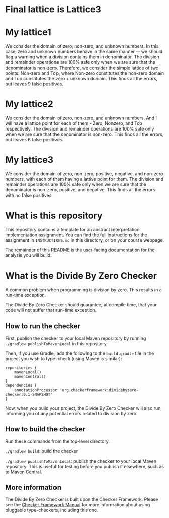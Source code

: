 # Final lattice is Lattice3

# My lattice1

We consider the domain of zero, non-zero, and unknown numbers. In this case, zero and unknown numbers behave in the same manner -- we should flag a warning when a division contains them in denominator. 
The division and remainder operations are 100% safe only when we are sure that the denominator is non-zero. Therefore, we consider the simple lattice of two points: Non-zero and Top, where Non-zero constitutes the non-zero domain and Top constitutes the zero + unknown domain. This finds all the errors, but leaves 9 false positives. 

# My lattice2

We consider the domain of zero, non-zero, and unknown numbers. 
And I will have a lattice point for each of them - Zero, Nonzero, and Top respectively. 
The division and remainder operations are 100% safe only when we are sure that the denominator is non-zero. This finds all the errors, but leaves 6 false positives. 

# My lattice3

We consider the domain of zero, non-zero, positive, negative, and non-zero numbers, with each of them having a lattive point for them. 
The division and remainder operations are 100% safe only when we are sure that the denominator is non-zero, positive, and negative. 
This finds all the errors with no false positives. 

# What is this repository

This repository contains a template for an abstract interpretation implementation
assignment. You can find the full instructions for the assignment in `INSTRUCTIONS.md`
in this directory, or on your course webpage.

The remainder of this README is the user-facing documentation for the analysis
you will build.

# What is the Divide By Zero Checker

A common problem when programming is division by zero.
This results in a run-time exception.

The Divide By Zero Checker should guarantee, at compile time, that your code will
not suffer that run-time exception.

## How to run the checker

First, publish the checker to your local Maven repository by running
`./gradlew publishToMavenLocal` in this repository.

Then, if you use Gradle, add the following to the `build.gradle` file in
the project you wish to type-check (using Maven is similar):

```
repositories {
    mavenLocal()
    mavenCentral()
}
dependencies {
    annotationProcessor 'org.checkerframework:dividebyzero-checker:0.1-SNAPSHOT'
}
```

Now, when you build your project, the Divide By Zero Checker will also run,
informing you of any potential errors related to division by zero.

## How to build the checker

Run these commands from the top-level directory.

`./gradlew build`: build the checker

`./gradlew publishToMavenLocal`: publish the checker to your local Maven repository.
This is useful for testing before you publish it elsewhere, such as to Maven Central.


## More information

The Divide By Zero Checker is built upon the Checker Framework.  Please see
the [Checker Framework Manual](https://checkerframework.org/manual/) for
more information about using pluggable type-checkers, including this one.



